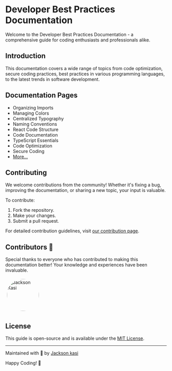 # Developer Best Practices Documentation

Welcome to the Developer Best Practices Documentation - a comprehensive guide for coding enthusiasts and professionals alike.

## Introduction

This documentation covers a wide range of topics from code optimization, secure coding practices, best practices in various programming languages, to the latest trends in software development.

## Documentation Pages

- Organizing Imports
- Managing Colors
- Centralized Typography
- Naming Conventions
- React Code Structure
- Code Documentation
- TypeScript Essentials
- Code Optimization
- Secure Coding
- [More...](https://peacockindia.mintlify.app)

## Contributing

We welcome contributions from the community! Whether it's fixing a bug, improving the documentation, or sharing a new topic, your input is valuable.

To contribute:
1. Fork the repository.
2. Make your changes.
3. Submit a pull request.

For detailed contribution guidelines, visit [our contribution page](https://peacockindia.mintlify.app/development#your-contributions-are-valuable).


## Contributors 🌟

Special thanks to everyone who has contributed to making this documentation better! Your knowledge and experiences have been invaluable.

<div style="display: flex; flex-wrap: wrap;">
<img src="https://avatars.githubusercontent.com/u/68270206?v=4" alt="Jackson Kasi" width="100" style="border-radius: 50%; margin: 5px;">

</div>

## License

This guide is open-source and is available under the [MIT License](LICENSE).

---

Maintained with 💙 by [Jackson kasi](https://github.com/jacksonkasi1)

Happy Coding! 🚀